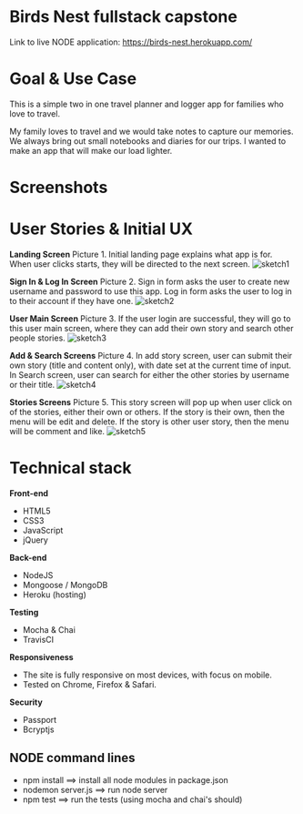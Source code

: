 # Birds Nest fullstack capstone

Link to live NODE application: https://birds-nest.herokuapp.com/

# Goal & Use Case

This is a simple two in one travel planner and logger app for families who love to travel.

My family loves to travel and we would take notes to capture our memories. We always bring out small notebooks and diaries for our trips. I wanted to make an app that will make our load lighter.
# Screenshots

# User Stories & Initial UX

**Landing Screen**
Picture 1. Initial landing page explains what app is for. When user clicks starts, they will be directed to the next screen.
![sketch1](https://github.com/PeterAndreas77/birds-nest-node-capstone/blob/master/github-pictures/landing-view.jpg)

**Sign In & Log In Screen**
Picture 2. Sign in form asks the user to create new username and password to use this app. Log in form asks the user to log in to their account if they have one.
![sketch2](https://github.com/PeterAndreas77/birds-nest-node-capstone/blob/master/github-pictures/signin-login-views.jpg)

**User Main Screen**
Picture 3. If the user login are successful, they will go to this user main screen, where they can add their own story and search other people stories.
![sketch3](https://github.com/PeterAndreas77/birds-nest-node-capstone/blob/master/github-pictures/user-main-view.jpg)

**Add & Search Screens**
Picture 4. In add story screen, user can submit their own story (title and content only), with date set at the current time of input.
In Search screen, user can search for either the other stories  by username or their title.
![sketch4](https://github.com/PeterAndreas77/birds-nest-node-capstone/blob/master/github-pictures/add-search-views.jpg)

**Stories Screens**
Picture 5. This story screen will pop up when user click on of the stories, either their own or others.
If the story is their own, then the menu will be edit and delete.
If the story is other user story, then the menu will be comment and like.
![sketch5](https://github.com/PeterAndreas77/birds-nest-node-capstone/blob/master/github-pictures/stories-views.jpg)

# Technical stack

**Front-end**
 * HTML5
 * CSS3
 * JavaScript
 * jQuery

**Back-end**
 * NodeJS
 * Mongoose / MongoDB
 * Heroku (hosting)

**Testing**
 * Mocha & Chai
 * TravisCI

**Responsiveness**
 * The site is fully responsive on most devices, with focus on mobile.
 * Tested on Chrome, Firefox & Safari.

**Security**
 * Passport
 * Bcryptjs

 ## NODE command lines
* npm install ==> install all node modules in package.json
* nodemon server.js ==> run node server
* npm test ==> run the tests (using mocha and chai's should)
